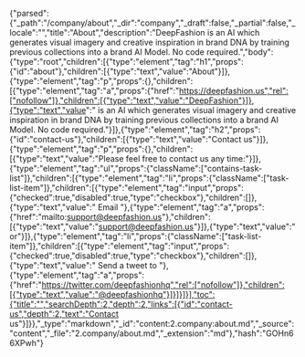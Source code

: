 {"parsed":{"_path":"/company/about","_dir":"company","_draft":false,"_partial":false,"_locale":"","title":"About","description":"DeepFashion is an AI which generates visual imagery and creative inspiration in brand DNA by training previous collections into a brand AI Model. No code required.","body":{"type":"root","children":[{"type":"element","tag":"h1","props":{"id":"about"},"children":[{"type":"text","value":"About"}]},{"type":"element","tag":"p","props":{},"children":[{"type":"element","tag":"a","props":{"href":"https://deepfashion.us","rel":["nofollow"]},"children":[{"type":"text","value":"DeepFashion"}]},{"type":"text","value":" is an AI which generates visual imagery and creative inspiration in brand DNA by training previous collections into a brand AI Model. No code required."}]},{"type":"element","tag":"h2","props":{"id":"contact-us"},"children":[{"type":"text","value":"Contact us"}]},{"type":"element","tag":"p","props":{},"children":[{"type":"text","value":"Please feel free to contact us any time:"}]},{"type":"element","tag":"ul","props":{"className":["contains-task-list"]},"children":[{"type":"element","tag":"li","props":{"className":["task-list-item"]},"children":[{"type":"element","tag":"input","props":{"checked":true,"disabled":true,"type":"checkbox"},"children":[]},{"type":"text","value":" Email "},{"type":"element","tag":"a","props":{"href":"mailto:support@deepfashion.us"},"children":[{"type":"text","value":"support@deepfashion.us"}]},{"type":"text","value":" or"}]},{"type":"element","tag":"li","props":{"className":["task-list-item"]},"children":[{"type":"element","tag":"input","props":{"checked":true,"disabled":true,"type":"checkbox"},"children":[]},{"type":"text","value":" Send a tweet to "},{"type":"element","tag":"a","props":{"href":"https://twitter.com/deepfashionhq","rel":["nofollow"]},"children":[{"type":"text","value":"@deepfashionhq"}]}]}]}],"toc":{"title":"","searchDepth":2,"depth":2,"links":[{"id":"contact-us","depth":2,"text":"Contact us"}]}},"_type":"markdown","_id":"content:2.company:about.md","_source":"content","_file":"2.company/about.md","_extension":"md"},"hash":"GOHn66XPwh"}